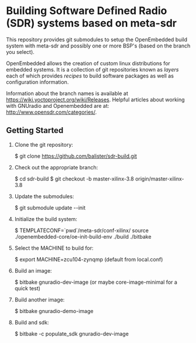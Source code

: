 Building Software Defined Radio (SDR) systems based on meta-sdr
=============================================
This repository provides git submodules to setup the OpenEmbedded build system
with meta-sdr and possibly one or more BSP's (based on the branch you select).

OpenEmbedded allows the creation of custom linux distributions for embedded
systems. It is a collection of git repositories known as *layers* each of
which provides *recipes* to build software packages as well as configuration
information.

Information about the branch names is available at
https://wiki.yoctoproject.org/wiki/Releases. Helpful articles about working
with GNUradio and Openembedded are at: http://www.opensdr.com/categories/.

Getting Started
---------------

1. Clone the git repository:

    $ git clone https://github.com/balister/sdr-build.git

2. Check out the appropriate branch:

    $ cd sdr-build
    $ git checkout -b master-xilinx-3.8 origin/master-xilinx-3.8

3. Update the submodules:

    $ git submodule update --init

4. Initialize the build system:

    $ TEMPLATECONF=\`pwd\`/meta-sdr/conf-xilinx/ source ./openembedded-core/oe-init-build-env ./build ./bitbake

5. Select the MACHINE to build for:

    $ export MACHINE=zcu104-zynqmp   (default from local.conf)

6. Build an image:

    $ bitbake gnuradio-dev-image (or maybe core-image-minimal for a quick test)

7. Build another image:

    $ bitbake gnuradio-demo-image

8. Build and sdk:

    $ bitbake -c populate_sdk gnuradio-dev-image

